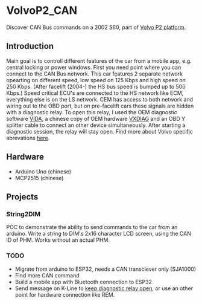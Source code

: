 # VolvoP2_CAN

Discover CAN Bus commands on a 2002 S60, part of [Volvo P2 platform](https://en.wikipedia.org/wiki/Volvo_P2_platform).

## Introduction

Main goal is to controll different features of the car from a mobile app, e.g. central locking or power windows. First you need point where you can connect to the CAN Bus network. This car features 2 separate network opearting on different speed, low speed on 125 Kbps and high speed on 250 Kbps. (After facelift (2004-) the HS bus speed is bumped up to 500 Kbps.) Speed critical ECU's are connected to the HS network like ECM, everything else is on the LS network. CEM has access to both network and wiring out to the OBD port, but on pre-facelift cars these signals are hidden with a diagnostic relay. To open this relay, I used the OEM diagnostic software [VIDA](https://www.volvoforums.org.uk/showthread.php?t=304063), a chinese copy of OEM hardware [VXDIAG](https://www.aliexpress.com/item/4000212452021.html) and an OBD Y splitter cable to connect an other device simultaneously. After starting a diagnostic session, the relay will stay open. Find more about Volvo specific abrevations [here](https://vidaresources.volvocars.biz/help-wbt/us/d9e40753e31bdbd9c0a801cc34911143.htm).

## Hardware

- Arduino Uno (chinese)
- MCP2515 (chinese)

## Projects

### String2DIM

POC to demonstrate the ability to send commands to the car from an arduino. Write a string to DIM's 2x16 character LCD screen, using the CAN ID of PHM. Works without an actual PHM.

### TODO

- Migrate from arduino to ESP32, needs a CAN transciever only (SJA1000)
- Find more CAN command
- Build a mobile app with Bluetooth connection to ESP32
- Send message on K-Line to [keep diagnostic relay open](https://www.swedespeed.com/threads/connecting-to-canbus-via-obdii.135397/), or use an other point for hardware connection like REM.
